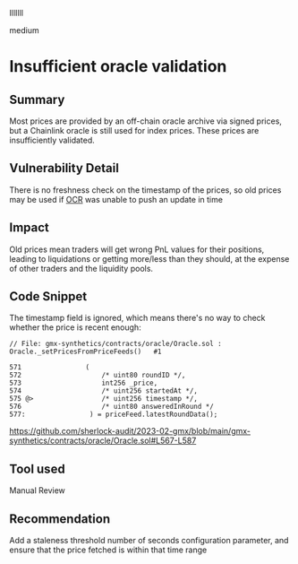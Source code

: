 IllIllI

medium

# Insufficient oracle validation

## Summary

Most prices are provided by an off-chain oracle archive via signed prices, but a Chainlink oracle is still used for index prices. These prices are insufficiently validated.


## Vulnerability Detail

There is no freshness check on the timestamp of the prices, so old prices may be used if [OCR](https://docs.chain.link/architecture-overview/off-chain-reporting) was unable to push an update in time


## Impact

Old prices mean traders will get wrong PnL values for their positions, leading to liquidations or getting more/less than they should, at the expense of other traders and the liquidity pools.


## Code Snippet

The timestamp field is ignored, which means there's no way to check whether the price is recent enough:
```solidity
// File: gmx-synthetics/contracts/oracle/Oracle.sol : Oracle._setPricesFromPriceFeeds()   #1

571                (
572                    /* uint80 roundID */,
573                    int256 _price,
574                    /* uint256 startedAt */,
575 @>                 /* uint256 timestamp */,
576                    /* uint80 answeredInRound */
577:                ) = priceFeed.latestRoundData();
```
https://github.com/sherlock-audit/2023-02-gmx/blob/main/gmx-synthetics/contracts/oracle/Oracle.sol#L567-L587

## Tool used

Manual Review


## Recommendation

Add a staleness threshold number of seconds configuration parameter, and ensure that the price fetched is within that time range


